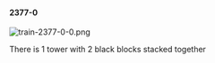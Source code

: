 #### 2377-0
![train-2377-0-0.png](https://github.com/lil-lab/nlvr/raw/master/nlvr/train/images/30/train-2377-0-0.png "train-2377-0-0.png")

There is 1 tower with 2 black blocks stacked together
